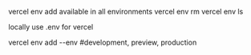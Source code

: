 
 
vercel env add <name> <value>  available in all environments
vercel env rm <name>
vercel env ls

locally use .env for vercel

vercel env add <name> <value> --env <environment> #development, preview, production

 